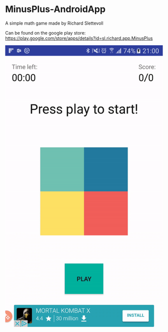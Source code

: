 # MinusPlus-AndroidApp
A simple math game made by Richard Slettevoll

Can be found on the google play store: <a src="https://play.google.com/store/apps/details?id=sl.richard.app.MinusPlus">https://play.google.com/store/apps/details?id=sl.richard.app.MinusPlus</a>

<img src="ezgif-3-63df6195cf.gif">
